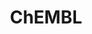 ---
bigquery: https://console.cloud.google.com/bigquery?p=patents-public-data&d=ebi_chembl&page=dataset
citation: '"The ChEMBL database in 2017." Anna Gaulton, Anne Hersey, Michał Nowotka,
  A Patrícia Bento, Jon Chambers, David Mendez, Prudence Mutowo, Francis Atkinson,
  Louisa J Bellis, Elena Cibrián-Uhalte, Mark Davies, Nathan Dedman, Anneli Karlsson,
  María Paula Magariños, John P Overington, George Papadatos, Ines Smit, Andrew R
  Leach Nucleic acids Research (2017) 45 (Database Issue), D945-D954'
contributors: European Bioinformatics Institute
cost: None
description: ChEMBL Data is a manually curated database of small molecules used in
  drug discovery, including information about existing patented drugs.
documentation: 'schema: https://www.ebi.ac.uk/chembl/db_schema


  '
last_edit: Mon, 04 Apr 2022 19:07:30 GMT
location: https://console.cloud.google.com/marketplace/product/google_patents_public_datasets/chembl
maintained_by: EMBL-EBI, an outstation of European Molecular Biology Laboratory
related_publications: '

  ChEMBL: towards direct deposition of bioassay data.


  Mendez D, Gaulton A, Bento AP, Chambers J, De Veij M, Félix E, Magariños MP, Mosquera
  JF, Mutowo P, Nowotka M, Gordillo-Marañón M, Hunter F, Junco L, Mugumbate G, Rodriguez-Lopez
  M, Atkinson F, Bosc N, Radoux CJ, Segura-Cabrera A, Hersey A, Leach AR.


  — Nucleic Acids Res. 2019; 47(D1):D930-D940. doi: 10.1093/nar/gky1075

  '
schema_fields: '[''submission_date'', ''withdrawn_reason'', ''start_position'', ''molregno'',
  ''entity_type'', ''applicant_full_name'', ''acd_logd'', ''comments'', ''domain_id'',
  ''domain_type'', ''le'', ''set_name'', ''assay_type'', ''oral'', ''l3'', ''approval_date'',
  ''cx_most_bpka'', ''updated_on'', ''parent_type'', ''doc_id'', ''mesh_id'', ''rgid'',
  ''site_id'', ''path'', ''cpd_str_alert_id'', ''withdrawn_year'', ''acd_logp'', ''who_name'',
  ''targrel_id'', ''standard_units'', ''year'', ''level4_description'', ''enzyme_tid'',
  ''dosed_ingredient'', ''species_group_flag'', ''component_id'', ''active_molregno'',
  ''units'', ''toid'', ''mc_target_accession'', ''met_id'', ''warning_id'', ''oc_id'',
  ''mecref_id'', ''compsyn_id'', ''bto_id'', ''molfile'', ''warnref_id'', ''atc_code'',
  ''action_type'', ''ref_type'', ''qudt_units'', ''parent_molregno'', ''cl_lincs_id'',
  ''l7'', ''helm_notation'', ''protein_class_id'', ''ref_id'', ''nda_type'', ''alert_id'',
  ''enzyme_name'', ''full_mwt'', ''usan_stem'', ''hba_lipinski'', ''orig_description'',
  ''ingredient'', ''protein_class_desc'', ''cidx'', ''pref_name'', ''smid'', ''inorganic_flag'',
  ''assay_test_type'', ''ddd_units'', ''std_act_id'', ''level1'', ''comp_go_id'',
  ''assay_category'', ''protein_class_synonym'', ''ad_type'', ''class_level'', ''isoform'',
  ''delist_flag'', ''active_ingredient'', ''binding_site_comment'', ''comp_class_id'',
  ''tid'', ''published_value'', ''source_domain_id'', ''title'', ''usan_stem_id'',
  ''related_tid'', ''stem'', ''parameter_value'', ''innovator_company'', ''synonyms'',
  ''usan_substem'', ''cell_description'', ''level3'', ''met_conversion'', ''frac_code'',
  ''mechanism_comment'', ''db_source'', ''published_type'', ''updated_by'', ''who_extra'',
  ''as_id'', ''src_id'', ''uo_units'', ''chembl_id'', ''strength'', ''l8'', ''annotation'',
  ''aromatic_rings'', ''mc_target_name'', ''hba'', ''homologue'', ''volume'', ''first_approval'',
  ''tax_id'', ''dosage_form'', ''parameter_type'', ''pchembl_value'', ''protclasssyn_id'',
  ''metref_id'', ''mc_organism'', ''relationship'', ''uberon_id'', ''molecule_type'',
  ''source'', ''compound_key'', ''go_id'', ''bao_endpoint'', ''polymer_flag'', ''metabolite_record_id'',
  ''co_stem_id'', ''target_desc'', ''job_id'', ''accession'', ''sequence_md5sum'',
  ''mc_tax_id'', ''level3_description'', ''published_units'', ''compd_id'', ''subgroup'',
  ''level1_description'', ''num_alerts'', ''standard_upper_value'', ''last_active'',
  ''patent_id'', ''tissue_id'', ''prediction_method'', ''direct_interaction'', ''creation_date'',
  ''cellosaurus_id'', ''mec_id'', ''efo_term'', ''bei'', ''sei'', ''mc_target_type'',
  ''pathway_key'', ''standard_type'', ''idx'', ''name'', ''route'', ''short_name'',
  ''standard_inchi_key'', ''downgraded'', ''assay_organism'', ''cell_name'', ''drug_substance_flag'',
  ''level5'', ''major_class'', ''alogp'', ''hrac_class_id'', ''acd_most_bpka'', ''mechanism_of_action'',
  ''molecular_mechanism'', ''warning_year'', ''met_comment'', ''withdrawn_class'',
  ''irac_class_id'', ''standard_value'', ''value'', ''entity_id'', ''indref_id'',
  ''irac_code'', ''hbd'', ''research_stem'', ''journal'', ''curation_comment'', ''ridx'',
  ''relationship_desc'', ''bao_format'', ''cell_source_organism'', ''abstract'', ''db_version'',
  ''l4'', ''pathway_id'', ''end_position'', ''topical'', ''issue'', ''l2'', ''version'',
  ''pubmed_id'', ''tid_fixed'', ''relation'', ''mol_frac_id'', ''ddd_comment'', ''substrate_record_id'',
  ''usan_year'', ''company'', ''publication_number'', ''parent_go_id'', ''warning_description'',
  ''warning_country'', ''data_validity_comment'', ''mw_freebase'', ''domain_description'',
  ''aspect'', ''component_synonym'', ''level2'', ''sitecomp_id'', ''standard_flag'',
  ''confidence_score'', ''acd_most_apka'', ''biocomp_id'', ''record_id'', ''doc_type'',
  ''site_residues'', ''log_id'', ''efo_id'', ''predbind_id'', ''cx_most_apka'', ''target_type'',
  ''cell_source_tax_id'', ''assay_strain'', ''cell_ontology_id'', ''chirality'', ''prod_pat_id'',
  ''cx_logd'', ''sequence'', ''alert_name'', ''ap_id'', ''parenteral'', ''l5'', ''cell_source_tissue'',
  ''last_page'', ''actsm_id'', ''molecular_species'', ''normal_range_max'', ''class_type'',
  ''stat'', ''relationship_type'', ''clo_id'', ''warning_type'', ''chebi_par_id'',
  ''withdrawn_flag'', ''hbd_lipinski'', ''organism'', ''assay_subcellular_fraction'',
  ''mol_irac_id'', ''caloha_id'', ''syn_type'', ''qed_weighted'', ''ddd_admr'', ''stem_class'',
  ''standard_text_value'', ''assay_id'', ''natural_product'', ''site_name'', ''alert_set_id'',
  ''priority'', ''drugind_id'', ''l1'', ''frac_class_id'', ''patent_expire_date'',
  ''patent_no'', ''mutation'', ''lle'', ''potential_duplicate'', ''src_compound_id'',
  ''activity_id'', ''assay_tissue'', ''psa'', ''molsyn_id'', ''standard_relation'',
  ''cell_id'', ''ro3_pass'', ''ddd_value'', ''black_box_warning'', ''src_assay_id'',
  ''targcomp_id'', ''formulation_id'', ''aidx'', ''max_phase'', ''authors'', ''assay_desc'',
  ''warning_class'', ''structure_type'', ''patent_use_code'', ''first_page'', ''mw_monoisotopic'',
  ''previous_company'', ''availability_type'', ''level2_description'', ''product_id'',
  ''max_phase_for_ind'', ''num_lipinski_ro5_violations'', ''variant_id'', ''published_relation'',
  ''cx_logp'', ''country'', ''smarts'', ''src_short_name'', ''canonical_smiles'',
  ''assay_param_id'', ''text_value'', ''prodrug'', ''heavy_atoms'', ''mol_atc_id'',
  ''mol_hrac_id'', ''therapeutic_flag'', ''selectivity_comment'', ''hrac_code'', ''assay_class_id'',
  ''usan_stem_definition'', ''type'', ''component_type'', ''trade_name'', ''src_description'',
  ''rtb'', ''num_ro5_violations'', ''assay_cell_type'', ''full_molformula'', ''bao_id'',
  ''res_stem_id'', ''activity_comment'', ''assay_tax_id'', ''mesh_heading'', ''definition'',
  ''status'', ''indication_class'', ''confidence'', ''drug_product_flag'', ''standard_inchi'',
  ''doi'', ''description'', ''normal_range_min'', ''tbl'', ''level4'', ''assay_source'',
  ''compound_name'', ''target_mapping'', ''ddd_id'', ''withdrawn_country'', ''upper_value'',
  ''first_in_class'', ''result_flag'', ''label'', ''disease_efficacy'', ''parent_id'',
  ''drug_record_id'', ''ref_url'', ''domain_name'', ''ass_cls_map_id'', ''activity_count'',
  ''l6'', ''curated_by'']'
shortname: chembl
tags:
- biotechnology
- health
- chemical
- bioinformatics
- medical
terms_of_use: CC BY-SA 3.0
title: ChEMBL
uuid: e232a192-965c-4ec9-904c-155b6dfe56c5
---